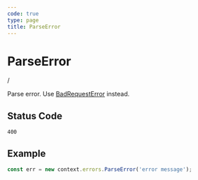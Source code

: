 ```yaml
---
code: true
type: page
title: ParseError
---
```


# ParseError

 / <DeprecatedBadge version="1.4.1" />

Parse error. Use [BadRequestError](/core/1/plugins/plugin-context/errors/badrequesterror) instead.

## Status Code

`400`

## Example

```js
const err = new context.errors.ParseError('error message');
```
